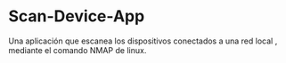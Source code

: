 # Scan-Device-App
Una aplicación que escanea los dispositivos conectados a una red local , mediante el comando NMAP de linux.
